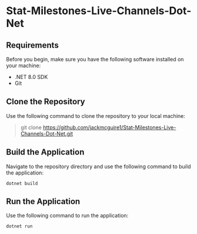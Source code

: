 # Stat-Milestones-Live-Channels-Dot-Net

## Requirements

Before you begin, make sure you have the following software installed on your machine:

- .NET 8.0 SDK
- Git

## Clone the Repository

Use the following command to clone the repository to your local machine:
> git clone https://github.com/jackmcguire1/Stat-Milestones-Live-Channels-Dot-Net.git

## Build the Application

Navigate to the repository directory and use the following command to build the application:

```dotnet build```

## Run the Application

Use the following command to run the application:

```dotnet run```